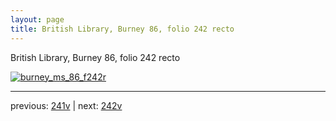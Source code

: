 ```yaml
---
layout: page
title: British Library, Burney 86, folio 242 recto
---
```


British Library, Burney 86, folio 242 recto

[![burney_ms_86_f242r](http://www.homermultitext.org/iipsrv?IIIF=/project/homer/pyramidal/deepzoom/bl/burney86imgs/v1/burney_ms_86_f242r.tif/full/800,/0/default.jpg)](http://www.homermultitext.org/ict2/?urn=urn:cite2:bl:burney86imgs.v1:burney_ms_86_f242r) 

---

previous:  [241v](../241v/) | next: [242v](../242v/)